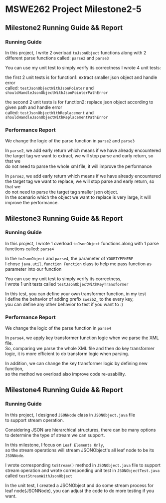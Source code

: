 # MSWE262 Project Milestone2-5

## Milestone2 Running Guide && Report 

### Running Guide
In this project, I write 2 overload `toJsonObject` functions along with
2 different parse functions called: `parse2` and `parse3`  

You can use my unit test to simply verify its correctness
I wrote 4 unit tests:  

the first 2 unit tests is for function1: extract smaller json object and handle error  
called: `testJsonObjectWithJsonPointer` and `shouldHandleJsonObjectWithJsonPointerPathError`  

the second 2 unit tests is for function2: replace json object according to given path and handle error  
called: `testJsonObjectWithReplacement` and `shouldHandleJsonObjectWithReplacementPathError`


### Performance Report
We change the logic of the parse function in `parse2` and `parse3`  

In `parse2`, we add early return which means if we have already encountered  
the target tag we want to extract, we will stop parse and early return, so that we  
do not need to parse the whole xml file, it will improve the performance  


In `parse3`, we add early return which means if we have already encountered  
the target tag we want to replace, we will stop parse and early return, so that we  
do not need to parse the target tag smaller json object.   
In the scenario which the object we want to replace is very large, it will improve the performance.


## Milestone3 Running Guide && Report 

### Running Guide
In this project, I wrote 1 overload `toJsonObject` functions along with
1 parse functions called: `parse4`  

In the `toJsonObject` and `parse4`, the parameter of `YOURTYPEHERE`  
I chose `java.util.function Function` class to help me pass function as 
parameter into our function  

You can use my unit test to simply verify its correctness,  
I wrote 1 unit tests called `testJsonObjectWithKeyTransformer`  

In this test, you can define your own transformer function, in my test  
I define the behavior of adding prefix `swe262_` to the every key,    
you can define any other behavior to test if you want to :)  

### Performance Report
We change the logic of the parse function in `parse4`

In `parse4`, we apply key transformer function logic when we parse the XML file.    
So, comparing we parse the whole XML file and then do key transformer logic, it is
more efficient to do transform logic when parsing.  

In addition, we can change the key transformer logic by defining new function,   
so the method we overload also improve code re-usability.  

## Milestone4 Running Guide && Report

### Running Guide
In this project, I designed `JSONNode` class in `JSONObject.java` file  
to support stream operation.

Considering JSON are hierarchical structures, there can be many options  
to determine the type of stream we can support.  

In this milestone, I focus on `Leaf Elements Only`,   
so the stream operations will stream JSONObject's all leaf node to be its `JSONNode`.  

I wrote corresponding `toStream()` method in `JSONObject.java` file to support
stream operation and wrote corresponding unit test in `JSONObjectTest.java` 
called `testStreamWithJsonObject`

In the unit test, I created a JSONObject and do some stream process for  
leaf node(JSONNode), you can adjust the code to do more testing if you want.  
